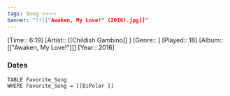 ```yaml
---
tags: Song ⭐⭐⭐⭐
banner: "!![["Awaken, My Love!" (2016).jpg]]"
---
```

[Time:: 6:19]
[Artist:: [[Childish Gambino]] ]
[Genre:: ]
[Played:: 18]
[Album:: [["Awaken, My Love!"]]]
[Year:: 2016]
### Dates
````dataview
TABLE Favorite_Song
WHERE Favorite_Song = [[BiPolar ]]
````